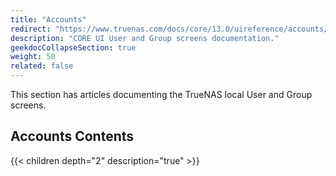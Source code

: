 ```yaml
---
title: "Accounts"
redirect: "https://www.truenas.com/docs/core/13.0/uireference/accounts/"
description: "CORE UI User and Group screens documentation."
geekdocCollapseSection: true
weight: 50
related: false
---
```


This section has articles documenting the TrueNAS local User and Group screens.

<div class="noprint">

## Accounts Contents

{{< children depth="2" description="true" >}}

</div>
